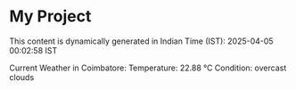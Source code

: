 # My Project

This content is dynamically generated in Indian Time (IST): 2025-04-05 00:02:58 IST


Current Weather in Coimbatore:
Temperature: 22.88 °C
Condition: overcast clouds
